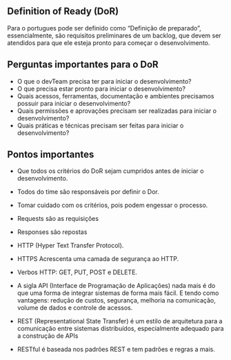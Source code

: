 

## Definition of Ready (DoR)
Para o portugues pode ser definido como “Definição de preparado”, essencialmente, são requisitos preliminares de um backlog, que devem ser atendidos para que ele esteja pronto para começar o desenvolvimento.

## Perguntas importantes para o DoR

- O que o devTeam precisa ter para iniciar o desenvolvimento?
- O que precisa estar pronto para iniciar o desenvolvimento?
- Quais acessos, ferramentas, documentação e ambientes precisamos possuir para iniciar o desenvolvimento?
- Quais permissões e aprovações precisam ser realizadas para iniciar o desenvolvimento?
- Quais práticas e técnicas precisam ser feitas para iniciar o desenvolvimento?

## Pontos importantes
- Que todos os critérios do DoR sejam cumpridos antes de iniciar o desenvolvimento.
- Todos do time são responsáveis por definir o Dor.
- Tomar cuidado com os critérios, pois podem engessar o processo.
- Requests são as requisições
- Responses são repostas
- HTTP (Hyper Text Transfer Protocol).
- HTTPS Acrescenta uma camada de segurança ao HTTP.
- Verbos HTTP: GET, PUT, POST e DELETE.

- A sigla API (Interface de Programação de Aplicações) nada mais é do que uma forma de integrar sistemas de forma mais fácil. E tendo como vantagens: redução de custos, segurança, melhoria na comunicação, volume de dados e controle de acessos.

- REST (Representational State Transfer) é um estilo de arquitetura para a comunicação entre sistemas distribuídos, especialmente adequado para a construção de APIs
- RESTful é baseada nos padrões REST e tem padrões e regras a mais.



